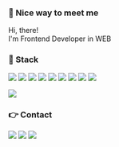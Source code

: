  ### 🤞 Nice way to meet me
 <p>
  Hi, there!<br/>
  I'm Frontend Developer in WEB <br/> 
</p>
 
 <p>
	<h3>📖 Stack</h3>
	<span> <img src="https://img.shields.io/badge/Javascript-F7DF1E?style=for-the-badge&logo=Javascript&logoColor=white"/></span>
	<span> <img src="https://img.shields.io/badge/TypeScript-3178C6?style=for-the-badge&logo=TypeScript&logoColor=white"/></span>
	<span><img src="https://img.shields.io/badge/React-61DAFB?style=for-the-badge&logo=React&logoColor=white"/></span>
	<span><img src="https://img.shields.io/badge/Next-black?style=for-the-badge&logo=next.js&logoColor=white"/></span>
    <span><img src="https://img.shields.io/badge/HTML5-E34F26?style=for-the-badge&logo=HTML5&logoColor=white"/></span>
    <span><img src="https://img.shields.io/badge/CSS3-1572B6?style=for-the-badge&logo=CSS3&logoColor=white"/></span>
	<span><img src="https://img.shields.io/badge/JAVA-007396?style=for-the-badge&logo=java&logoColor=white"/></span>
	<span><img src="https://img.shields.io/badge/jquery-0769AD?style=for-the-badge&logo=jquery&logoColor=white"/></span>
   <span> <img src="https://img.shields.io/badge/mssql-4479A1?style=for-the-badge&logo=Microsoft SQL Server&logoColor=white"/></span>
   
</p>

<p>
   <img src="https://github-readme-stats.vercel.app/api?username=cozynye&show_icons=true&theme=dark"/>
</p>
  
<p>
  <h3>👉 Contact</h3>
  <a href="https://github.com/cozynye"><img src="https://img.shields.io/badge/Github-181717?style=flat-square&logo=Github&logoColor=white"/></a>
  <a href="https://reviewoftheworld.tistory.com/"><img src="https://img.shields.io/badge/Tech%20Blog-11B48A?style=flat-square&logo=Vimeo&logoColor=white&link=https://reviewoftheworld.tistory.com/" /></a>
  <a href="mailto:cozynye@gmail.com"><img src="https://img.shields.io/badge/Gmail-D14836?style=flat-square&logo=Gmail&logoColor=white&link=cozynye@gmail.com"/></a>
</p>
